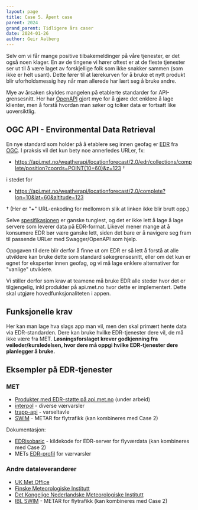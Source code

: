 ```yaml
---
layout: page
title: Case 5. Åpent case
parent: 2024
grand_parent: Tidligere års caser
date: 2024-01-26
author: Geir Aalberg
---
```


Selv om vi får mange positive tilbakemeldinger på våre tjenester, er det også
noen klager. En av de tingene vi hører oftest er at de fleste tjenester ser ut
til å være laget av forskjellige folk som ikke snakker sammen (som ikke er helt
usant). Dette fører til at lærekurven for å bruke et nytt produkt blir
uforholdsmessig høy når man allerede har lært seg å bruke andre.

Mye av årsaken skyldes mangelen på etablerte standarder for API-grensesnitt.
Her har [OpenAPI](https://www.openapis.org/what-is-openapi) gjort mye for å gjøre
det enklere å lage klienter, men å forstå hvordan man søker og tolker data er
fortsatt like uoversiktlig.

## OGC API - Environmental Data Retrieval

En nye standard som holder på å etablere seg innen geofag er [EDR](/edr/) fra
[OGC](https://www.ogc.org/). I praksis vil det kun bety noe annerledes URLer, fx:

- <https://api.met.no/weatherapi/locationforecast/2.0/edr/collections/complete/position?coords=POINT(10+60)&z=123> †

i stedet for

- <https://api.met.no/weatherapi/locationforecast/2.0/complete?lon=10&lat=60&altitude=123>

† (Her er "+" URL-enkoding for mellomrom slik at linken ikke blir brutt opp.)

Selve [spesifikasjonen](https://www.ogc.org/standard/ogcapi-edr/) er ganske
tunglest, og det er ikke lett å lage å lage servere som leverer data på
EDR-format. Likevel mener mange at å konsumere EDR bør være ganske lett, siden
det bare er å navigere seg fram til passende URLer med Swagger/OpenAPI som
hjelp.

Oppgaven til dere blir derfor å finne ut om EDR er så lett å forstå at alle
utviklere kan bruke dette som standard søkegrensesnitt, eller om det kun er egnet
for eksperter innen geofag, og vi må lage enklere alternativer for "vanlige" utviklere.

Vi stiller derfor som krav at teamene må bruke EDR alle steder hvor det er
tilgjengelig, inkl produkter på api.met.no hvor dette er implementert. Dette skal
utgjøre hovedfunksjonaliteten i appen.

## Funksjonelle krav

Her kan man lage hva slags app man vil, men den skal primært hente data via
EDR-standarden. Dere kan bruke hvilke EDR-tjenester dere vil, de må ikke være fra MET.
**Løsningsforslaget krever godkjenning fra veileder/kursledelsen, hvor dere må
oppgi hvilke EDR-tjenester dere planlegger å bruke.**

## Eksempler på EDR-tjenester

### MET

- [Produkter med EDR-støtte på api.met.no](https://api.met.no/swagger2-ui/index.html) (under arbeid)
- [interpol](https://interpol-b.met.no/) - diverse værvarsler
- [trapp-api](https://trapp-test.met.no/) - varseltavle
- [SWiM](https://swim-dev.met.no/) - METAR for flytrafikk (kan kombineres med Case 2)

Dokumentasjon:

- [EDRisobaric](https://github.com/metno/edrisobaric) - kildekode for EDR-server for flyværdata (kan kombineres med Case 2)
- METs [EDR-profil](https://github.com/metno/edr-profile) for værvarsler

### Andre dataleverandører

- [UK Met Office](https://labs.metoffice.gov.uk/edr)
- [Finske Meteorologiske Institutt](https://opendata.fmi.fi/edr)
- [Det Kongelige Nederlandske Meteorologiske Institutt](https://developer.dataplatform.knmi.nl/apis)
- [IBL SWIM](https://swim.iblsoft.com/data/opmet/edr) - METAR for flytrafikk (kan kombineres med Case 2)
